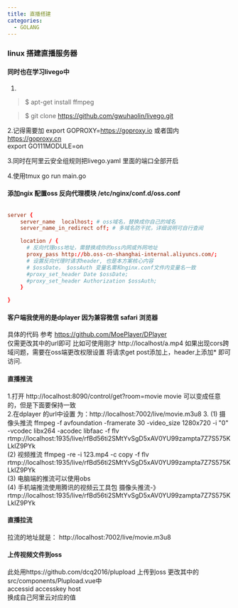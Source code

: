 ```yaml
---
title: 直播搭建
categories:
  - GOLANG
---
```

### linux 搭建直播服务器
#### 同时也在学习livego中
1.
>$ apt-get install ffmpeg 

>$ git clone https://github.com/gwuhaolin/livego.git 

2.记得需要加
export GOPROXY=https://goproxy.io 或者国内 https://goproxy.cn  
export GO111MODULE=on 
 
3.同时在阿里云安全组规则把livego.yaml 里面的端口全部开启

4.使用tmux  go run main.go

#### 添加ngix 配置oss 反向代理模块 /etc/nginx/conf.d/oss.conf
``` conf

server {
    server_name  localhost; # oss域名，替换成你自己的域名
    server_name_in_redirect off; # 多域名防干扰，详细说明可自行查阅

    location / {
      # 反向代理oss地址，需替换成你的oss内网或外网地址
      proxy_pass http://bb.oss-cn-shanghai-internal.aliyuncs.com/;
      # 设置反向代理时请求header, 也是本方案核心内容
      # $ossDate， $ossAuth 变量名需和nginx.conf文件内变量名一致
      #proxy_set_header Date $ossDate;
      #proxy_set_header Authorization $ossAuth;
    }

}

```  
#### 客户端我使用的是dplayer 因为兼容微信 safari 浏览器
具体的代码
参考 https://github.com/MoePlayer/DPlayer  
仅需更改其中的url即可 
比如可使用刚才 http://localhost/a.mp4 
如果出现cors跨域问题，需要在oss端更改权限设置 将请求get post添加上，header上添加* 即可访问.

#### 直播推流
1.打开 http://localhost:8090/control/get?room=movie movie 可以变成任意的，但是下面要保持一致  
2.在dplayer 的url中设置 为：http://localhost:7002/live/movie.m3u8
3. 
(1) 摄像头推流 
ffmpeg -f avfoundation -framerate 30 -video_size 1280x720 -i  "0"  -vcodec libx264 -acodec libfaac -f flv   rtmp://localhost:1935/live/rfBd56ti2SMtYvSgD5xAV0YU99zampta7Z7S575KLkIZ9PYk  
(2) 视频推流 
ffmpeg -re -i 123.mp4 -c copy -f flv rtmp://localhost:1935/live/rfBd56ti2SMtYvSgD5xAV0YU99zampta7Z7S575KLkIZ9PYk  
(3) 电脑端的推流可以使用obs  
(4) 手机端推流使用腾讯的视频云工具包 
摄像头推流-》rtmp://localhost:1935/live/rfBd56ti2SMtYvSgD5xAV0YU99zampta7Z7S575KLkIZ9PYk 

#### 直播拉流
拉流的地址就是： http://localhost:7002/live/movie.m3u8 

#### 上传视频文件到oss 
此处用https://github.com/dcq2016/plupload 上传到oss 更改其中的
src/components/Plupload.vue中  
accessid 
accesskey 
host  
换成自己阿里云对应的值


